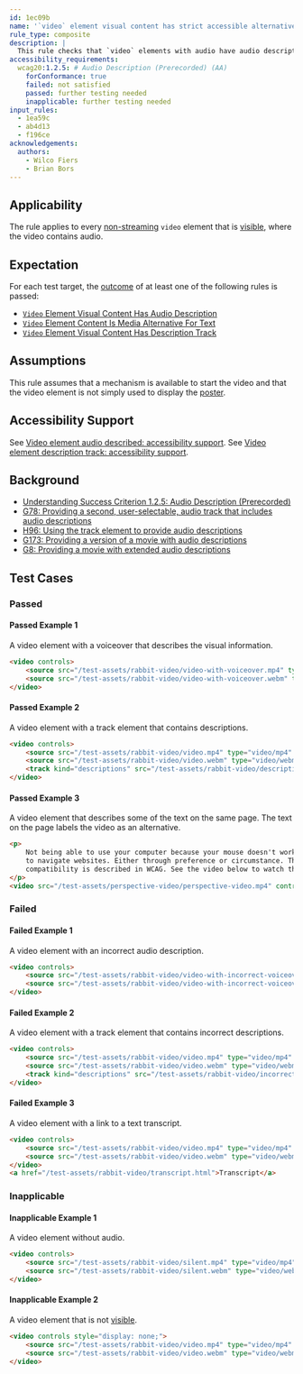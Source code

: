 ```yaml
---
id: 1ec09b
name: '`video` element visual content has strict accessible alternative'
rule_type: composite
description: |
  This rule checks that `video` elements with audio have audio description.
accessibility_requirements:
  wcag20:1.2.5: # Audio Description (Prerecorded) (AA)
    forConformance: true
    failed: not satisfied
    passed: further testing needed
    inapplicable: further testing needed
input_rules:
  - 1ea59c
  - ab4d13
  - f196ce
acknowledgements:
  authors:
    - Wilco Fiers
    - Brian Bors
---
```


## Applicability

The rule applies to every [non-streaming](#non-streaming-media-element) `video` element that is [visible][], where the video contains audio.

## Expectation

For each test target, the [outcome](#outcome) of at least one of the following rules is passed:

- [`Video` Element Visual Content Has Audio Description
  ](https://act-rules.github.io/rules/1ea59c)
- [`Video` Element Content Is Media Alternative For Text](https://act-rules.github.io/rules/ab4d13)
- [`Video` Element Visual Content Has Description Track](https://act-rules.github.io/rules/f196ce)

## Assumptions

This rule assumes that a mechanism is available to start the video and that the video element is not simply used to display the [poster](https://www.w3.org/TR/html5/semantics-embedded-content.html#element-attrdef-video-poster).

## Accessibility Support

See [Video element audio described: accessibility support](https://act-rules.github.io/rules/1ea59c#accessibility-support).
See [Video element description track: accessibility support](https://act-rules.github.io/rules/f196ce#accessibility-support).

## Background

- [Understanding Success Criterion 1.2.5: Audio Description (Prerecorded)](https://www.w3.org/WAI/WCAG21/Understanding/audio-description-prerecorded.html)
- [G78: Providing a second, user-selectable, audio track that includes audio descriptions](https://www.w3.org/WAI/WCAG21/Techniques/general/G78)
- [H96: Using the track element to provide audio descriptions](https://www.w3.org/WAI/WCAG21/Techniques/html/H96)
- [G173: Providing a version of a movie with audio descriptions](https://www.w3.org/WAI/WCAG21/Techniques/general/G173)
- [G8: Providing a movie with extended audio descriptions](https://www.w3.org/WAI/WCAG21/Techniques/general/G8)

## Test Cases

### Passed

#### Passed Example 1

A video element with a voiceover that describes the visual information.

```html
<video controls>
	<source src="/test-assets/rabbit-video/video-with-voiceover.mp4" type="video/mp4" />
	<source src="/test-assets/rabbit-video/video-with-voiceover.webm" type="video/webm" />
</video>
```

#### Passed Example 2

A video element with a track element that contains descriptions.

```html
<video controls>
	<source src="/test-assets/rabbit-video/video.mp4" type="video/mp4" />
	<source src="/test-assets/rabbit-video/video.webm" type="video/webm" />
	<track kind="descriptions" src="/test-assets/rabbit-video/descriptions.vtt" />
</video>
```

#### Passed Example 3

A video element that describes some of the text on the same page. The text on the page labels the video as an alternative.

```html
<p>
	Not being able to use your computer because your mouse doesn't work, is frustrating. Many people use only the keyboard
	to navigate websites. Either through preference or circumstance. This is solved by keyboard compatibility. Keyboard
	compatibility is described in WCAG. See the video below to watch the same information again in video form.
</p>
<video src="/test-assets/perspective-video/perspective-video.mp4" controls></video>
```

### Failed

#### Failed Example 1

A video element with an incorrect audio description.

```html
<video controls>
	<source src="/test-assets/rabbit-video/video-with-incorrect-voiceover.mp4" type="video/mp4" />
	<source src="/test-assets/rabbit-video/video-with-incorrect-voiceover.webm" type="video/webm" />
</video>
```

#### Failed Example 2

A video element with a track element that contains incorrect descriptions.

```html
<video controls>
	<source src="/test-assets/rabbit-video/video.mp4" type="video/mp4" />
	<source src="/test-assets/rabbit-video/video.webm" type="video/webm" />
	<track kind="descriptions" src="/test-assets/rabbit-video/incorrect-descriptions.vtt" />
</video>
```

#### Failed Example 3

A video element with a link to a text transcript.

```html
<video controls>
	<source src="/test-assets/rabbit-video/video.mp4" type="video/mp4" />
	<source src="/test-assets/rabbit-video/video.webm" type="video/webm" />
</video>
<a href="/test-assets/rabbit-video/transcript.html">Transcript</a>
```

### Inapplicable

#### Inapplicable Example 1

A video element without audio.

```html
<video controls>
	<source src="/test-assets/rabbit-video/silent.mp4" type="video/mp4" />
	<source src="/test-assets/rabbit-video/silent.webm" type="video/webm" />
</video>
```

#### Inapplicable Example 2

A video element that is not [visible][].

```html
<video controls style="display: none;">
	<source src="/test-assets/rabbit-video/video.mp4" type="video/mp4" />
	<source src="/test-assets/rabbit-video/video.webm" type="video/webm" />
</video>
```

[visible]: #visible 'Definition of visible'
